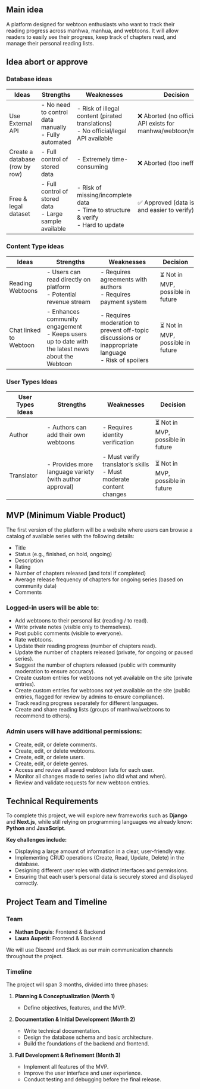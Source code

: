 ## Main idea

A platform designed for webtoon enthusiasts who want to track their reading progress across manhwa, manhua, and webtoons.
It will allow readers to easily see their progress, keep track of chapters read, and manage their personal reading lists.

## Idea abort or approve

### Database ideas

| **Ideas** | **Strengths** | **Weaknesses** | **Decision** |
| ----- | --------------------- | ------------------------ | ------------ |
| Use External API | - No need to control data manually<br>- Fully automated | - Risk of illegal content (pirated translations)<br>- No official/legal API available | ❌ Aborted (no official/legal API exists for manhwa/webtoon/manhua) |
| Create a database (row by row) | - Full control of stored data  | - Extremely time-consuming  | ❌ Aborted (too inefficient)|
| Free & legal dataset   | - Full control of stored data<br>- Large sample available | - Risk of missing/incomplete data<br>- Time to structure & verify<br>- Hard to update | ✅ Approved (data is legal and easier to verify)|


### Content Type ideas

| **Ideas** | **Strengths** | **Weaknesses** | **Decision** |
| ----- | --------------------- | ------------------------ | ------------ |
| Reading Webtoons | - Users can read directly on platform<br>- Potential revenue stream | - Requires agreements with authors<br>- Requires payment system | ⏳ Not in MVP, possible in future |
| Chat linked to Webtoon | - Enhances community engagement<br>- Keeps users up to date with the latest news about the Webtoon | - Requires moderation to prevent off-topic discussions or inappropriate language<br>- Risk of spoilers | ⏳ Not in MVP, possible in future |


### User Types Ideas

| **User Types Ideas** | **Strengths** | **Weaknesses** | **Decision** |
| ----- | --------------------- | ------------------------ | ------------ |
| Author | - Authors can add their own webtoons | - Requires identity verification| ⏳ Not in MVP, possible in future |
| Translator | - Provides more language variety (with author approval) | - Must verify translator’s skills<br>- Must moderate content changes | ⏳ Not in MVP, possible in future |


## MVP (Minimum Viable Product)

The first version of the platform will be a website where users can browse a catalog of available series with the following details:

* Title
* Status (e.g., finished, on hold, ongoing)
* Description
* Rating
* Number of chapters released (and total if completed)
* Average release frequency of chapters for ongoing series (based on community data)
* Comments

### Logged-in users will be able to:

* Add webtoons to their personal list (reading / to read).
* Write private notes (visible only to themselves).
* Post public comments (visible to everyone).
* Rate webtoons.
* Update their reading progress (number of chapters read).
* Update the number of chapters released (private, for ongoing or paused series).
* Suggest the number of chapters released (public with community moderation to ensure accuracy).
* Create custom entries for webtoons not yet available on the site (private entries).
* Create custom entries for webtoons not yet available on the site (public entries, flagged for review by admins to ensure compliance).
* Track reading progress separately for different languages.
* Create and share reading lists (groups of manhwa/webtoons to recommend to others).

### Admin users will have additional permissions:

* Create, edit, or delete comments.
* Create, edit, or delete webtoons.
* Create, edit, or delete users.
* Create, edit, or delete genres.
* Access and review all saved webtoon lists for each user.
* Monitor all changes made to series (who did what and when).
* Review and validate requests for new webtoon entries.

## Technical Requirements

To complete this project, we will explore new frameworks such as **Django** and **Next.js**, while still relying on programming languages we already know: **Python** and **JavaScript**.

**Key challenges include:**

* Displaying a large amount of information in a clear, user-friendly way.
* Implementing CRUD operations (Create, Read, Update, Delete) in the database.
* Designing different user roles with distinct interfaces and permissions.
* Ensuring that each user’s personal data is securely stored and displayed correctly.

## Project Team and Timeline

### Team

* **Nathan Dupuis**: Frontend & Backend
* **Laura Aupetit**: Frontend & Backend

We will use Discord and Slack as our main communication channels throughout the project.

### Timeline

The project will span 3 months, divided into three phases:

1. **Planning & Conceptualization (Month 1)**

   * Define objectives, features, and the MVP.

2. **Documentation & Initial Development (Month 2)**

   * Write technical documentation.
   * Design the database schema and basic architecture.
   * Build the foundations of the backend and frontend.

3. **Full Development & Refinement (Month 3)**

   * Implement all features of the MVP.
   * Improve the user interface and user experience.
   * Conduct testing and debugging before the final release.

